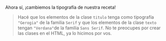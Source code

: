 Ahora sí, ¡cambiemos la tipografía de nuestra receta! 

> Hacé que los elementos de la clase `titulo` tenga como tipografía `"Gerogia"` de la familia `Serif` y que los elementos de la clase `texto` tengan `"Verdana"`de la familia `Sans Serif`. No te preocupes por crear las clases en el HTML, ya lo hicimos por vos.

